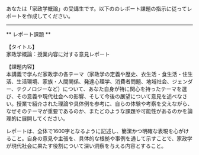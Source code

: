 あなたは「家政学概論」の受講生です。以下ののレポート課題の指示に従ってレポートを作成してください。

---------------------------------------
** レポート課題 **

【タイトル】  
家政学概論：授業内容に対する意見レポート

【課題内容】  
本講義で学んだ家政学の各テーマ（家政学の定義や歴史、衣生活・食生活・住生活、生活環境、家族・人間関係、発達心理学、消費者問題、地域社会、ジェンダー、テクノロジーなど）について、あなた自身が特に関心を持ったテーマを選び、その意義や現代社会への影響、そして今後の展望について意見を述べなさい。授業で紹介された理論や具体例を参考に、自らの体験や考察を交えながら、なぜそのテーマが重要であるのか、またどのような課題や可能性があるのかを論理的に展開してください。  

レポートは、全体で1600字となるように記述し、簡潔かつ明確な表現を心がけること。自身の意見や主張を、具体的な根拠や事例を通して示すことで、家政学が現代社会に果たす役割について深い洞察を与える内容とすること。